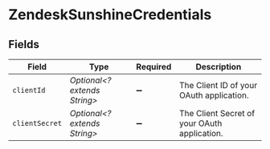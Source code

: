 # ZendeskSunshineCredentials


## Fields

| Field                                        | Type                                         | Required                                     | Description                                  |
| -------------------------------------------- | -------------------------------------------- | -------------------------------------------- | -------------------------------------------- |
| `clientId`                                   | *Optional<? extends String>*                 | :heavy_minus_sign:                           | The Client ID of your OAuth application.     |
| `clientSecret`                               | *Optional<? extends String>*                 | :heavy_minus_sign:                           | The Client Secret of your OAuth application. |